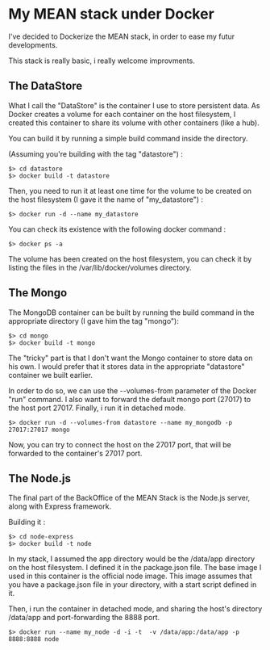 # My MEAN stack under Docker

I've decided to Dockerize the MEAN stack, in order to ease my futur developments.

This stack is really basic, i really welcome improvments.

## The DataStore

What I call the "DataStore" is the container I use to store persistent data. As Docker creates a volume for each container on the host filesystem, I created this container to share its volume with other containers (like a hub).

You can build it by running a simple build command inside the directory.

(Assuming you're building with the tag "datastore") :

```shell
$> cd datastore
$> docker build -t datastore
```

Then, you need to run it at least one time for the volume to be created on the host filesystem (I gave it the name of "my_datastore") :

```shell
$> docker run -d --name my_datastore
```
You can check its existence with the following docker command : 

            
```shell
$> docker ps -a
```

The volume has been created on the host filesystem, you can check it by listing the files in the /var/lib/docker/volumes directory.

## The Mongo

The MongoDB container can be built by running the build command in the appropriate directory (I gave him the tag "mongo"):

```shell
$> cd mongo 
$> docker build -t mongo
```

The "tricky" part is that I don't want the Mongo container to store data on his own. I would prefer that it stores data in the appropriate "datastore" container we built earlier.

In order to do so, we can use the --volumes-from parameter of the Docker "run" command. I also want to forward the default mongo port (27017) to the host port 27017. Finally, i run it in detached mode.

```shell
$> docker run -d --volumes-from datastore --name my_mongodb -p 27017:27017 mongo
```

Now, you can try to connect the host on the 27017 port, that will be forwarded to the container's 27017 port.

## The Node.js

The final part of the BackOffice of the MEAN Stack is the Node.js server, along with Express framework.

Building it :

```shell
$> cd node-express 
$> docker build -t node
```

In my stack, I assumed the app directory would be the /data/app directory on the host filesystem. I defined it in the package.json file. The base image I used in this container is the official node image. This image assumes that you have a package.json file in your directory, with a start script defined in it.

Then, i run the container in detached mode, and sharing the host's directory /data/app and port-forwarding the 8888 port.

```shell
$> docker run --name my_node -d -i -t  -v /data/app:/data/app -p 8888:8888 node
```
